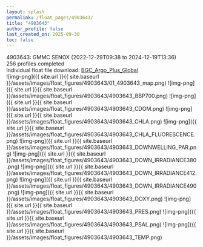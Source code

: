 ```yaml
---
layout: splash
permalink: /float_pages/4903643/
title: "4903643"
author_profile: false
last_created_on: 2025-09-30
toc: false
---
```

 
4903643: GMMC SENOX (2022-12-29T09:38 to 2024-12-19T13:36)\
256 profiles completed\
Individual float file download: [BGC_Argo_Plus_Global](https://ftp.soest.hawaii.edu/bgc_argo_plus/Individual_Floats/outliers_removed/4903643_Sprof_processed.nc)\
![img-png]({{ site.url }}{{ site.baseurl }}/assets/images/float_figures/4903643/01_4903643_map.png)
![img-png]({{ site.url }}{{ site.baseurl }}/assets/images/float_figures/4903643/4903643_BBP700.png)
![img-png]({{ site.url }}{{ site.baseurl }}/assets/images/float_figures/4903643/4903643_CDOM.png)
![img-png]({{ site.url }}{{ site.baseurl }}/assets/images/float_figures/4903643/4903643_CHLA.png)
![img-png]({{ site.url }}{{ site.baseurl }}/assets/images/float_figures/4903643/4903643_CHLA_FLUORESCENCE.png)
![img-png]({{ site.url }}{{ site.baseurl }}/assets/images/float_figures/4903643/4903643_DOWNWELLING_PAR.png)
![img-png]({{ site.url }}{{ site.baseurl }}/assets/images/float_figures/4903643/4903643_DOWN_IRRADIANCE380.png)
![img-png]({{ site.url }}{{ site.baseurl }}/assets/images/float_figures/4903643/4903643_DOWN_IRRADIANCE412.png)
![img-png]({{ site.url }}{{ site.baseurl }}/assets/images/float_figures/4903643/4903643_DOWN_IRRADIANCE490.png)
![img-png]({{ site.url }}{{ site.baseurl }}/assets/images/float_figures/4903643/4903643_DOXY.png)
![img-png]({{ site.url }}{{ site.baseurl }}/assets/images/float_figures/4903643/4903643_PRES.png)
![img-png]({{ site.url }}{{ site.baseurl }}/assets/images/float_figures/4903643/4903643_PSAL.png)
![img-png]({{ site.url }}{{ site.baseurl }}/assets/images/float_figures/4903643/4903643_TEMP.png)
